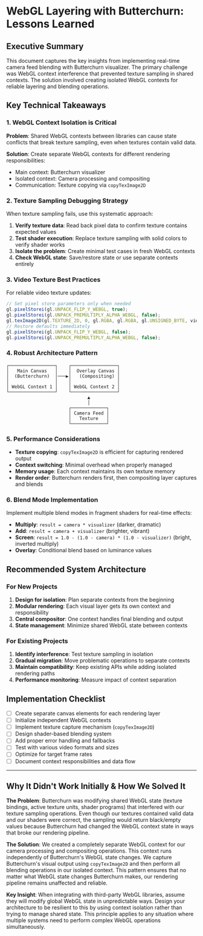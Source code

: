 # WebGL Layering with Butterchurn: Lessons Learned

## Executive Summary

This document captures the key insights from implementing real-time camera feed blending with Butterchurn visualizer. The primary challenge was WebGL context interference that prevented texture sampling in shared contexts. The solution involved creating isolated WebGL contexts for reliable layering and blending operations.

## Key Technical Takeaways

### 1. WebGL Context Isolation is Critical

**Problem**: Shared WebGL contexts between libraries can cause state conflicts that break texture sampling, even when textures contain valid data.

**Solution**: Create separate WebGL contexts for different rendering responsibilities:
- Main context: Butterchurn visualizer
- Isolated context: Camera processing and compositing
- Communication: Texture copying via `copyTexImage2D`

### 2. Texture Sampling Debugging Strategy

When texture sampling fails, use this systematic approach:

1. **Verify texture data**: Read back pixel data to confirm texture contains expected values
2. **Test shader execution**: Replace texture sampling with solid colors to verify shader works
3. **Isolate the problem**: Create minimal test cases in fresh WebGL contexts
4. **Check WebGL state**: Save/restore state or use separate contexts entirely

### 3. Video Texture Best Practices

For reliable video texture updates:
```javascript
// Set pixel store parameters only when needed
gl.pixelStorei(gl.UNPACK_FLIP_Y_WEBGL, true);
gl.pixelStorei(gl.UNPACK_PREMULTIPLY_ALPHA_WEBGL, false);
gl.texImage2D(gl.TEXTURE_2D, 0, gl.RGBA, gl.RGBA, gl.UNSIGNED_BYTE, video);
// Restore defaults immediately
gl.pixelStorei(gl.UNPACK_FLIP_Y_WEBGL, false);
gl.pixelStorei(gl.UNPACK_PREMULTIPLY_ALPHA_WEBGL, false);
```

### 4. Robust Architecture Pattern

```
┌─────────────────┐    ┌─────────────────┐
│   Main Canvas   │    │  Overlay Canvas │
│  (Butterchurn)  │───▶│   (Compositing) │
│                 │    │                 │
│ WebGL Context 1 │    │ WebGL Context 2 │
└─────────────────┘    └─────────────────┘
                              ▲
                              │
                       ┌─────────────┐
                       │ Camera Feed │
                       │   Texture   │
                       └─────────────┘
```

### 5. Performance Considerations

- **Texture copying**: `copyTexImage2D` is efficient for capturing rendered output
- **Context switching**: Minimal overhead when properly managed
- **Memory usage**: Each context maintains its own texture memory
- **Render order**: Butterchurn renders first, then compositing layer captures and blends

### 6. Blend Mode Implementation

Implement multiple blend modes in fragment shaders for real-time effects:
- **Multiply**: `result = camera * visualizer` (darker, dramatic)
- **Add**: `result = camera + visualizer` (brighter, vibrant)
- **Screen**: `result = 1.0 - (1.0 - camera) * (1.0 - visualizer)` (bright, inverted multiply)
- **Overlay**: Conditional blend based on luminance values

## Recommended System Architecture

### For New Projects

1. **Design for isolation**: Plan separate contexts from the beginning
2. **Modular rendering**: Each visual layer gets its own context and responsibility
3. **Central compositor**: One context handles final blending and output
4. **State management**: Minimize shared WebGL state between contexts

### For Existing Projects

1. **Identify interference**: Test texture sampling in isolation
2. **Gradual migration**: Move problematic operations to separate contexts
3. **Maintain compatibility**: Keep existing APIs while adding isolated rendering paths
4. **Performance monitoring**: Measure impact of context separation

## Implementation Checklist

- [ ] Create separate canvas elements for each rendering layer
- [ ] Initialize independent WebGL contexts
- [ ] Implement texture capture mechanism (`copyTexImage2D`)
- [ ] Design shader-based blending system
- [ ] Add proper error handling and fallbacks
- [ ] Test with various video formats and sizes
- [ ] Optimize for target frame rates
- [ ] Document context responsibilities and data flow

---

## Why It Didn't Work Initially & How We Solved It

**The Problem**: Butterchurn was modifying shared WebGL state (texture bindings, active texture units, shader programs) that interfered with our texture sampling operations. Even though our textures contained valid data and our shaders were correct, the sampling would return black/empty values because Butterchurn had changed the WebGL context state in ways that broke our rendering pipeline.

**The Solution**: We created a completely separate WebGL context for our camera processing and compositing operations. This context runs independently of Butterchurn's WebGL state changes. We capture Butterchurn's visual output using `copyTexImage2D` and then perform all blending operations in our isolated context. This pattern ensures that no matter what WebGL state changes Butterchurn makes, our rendering pipeline remains unaffected and reliable.

**Key Insight**: When integrating with third-party WebGL libraries, assume they will modify global WebGL state in unpredictable ways. Design your architecture to be resilient to this by using context isolation rather than trying to manage shared state. This principle applies to any situation where multiple systems need to perform complex WebGL operations simultaneously. 